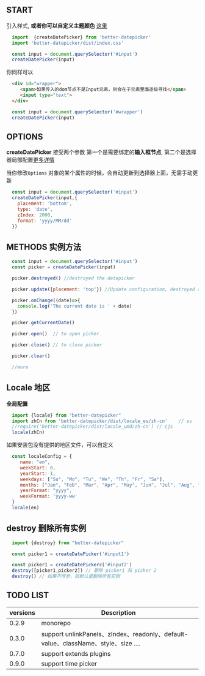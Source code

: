 <logo></logo>

<install-card-group></install-card-group>

## START

引入样式, **或者你可以自定义主题颜色** [这里](#/en/doc/theme)

```js
  import  {createDatePicker} from 'better-datepicker'
  import 'better-datepicker/dist/index.css'

  const input = document.querySelector('#input')
  createDatePicker(input)
```

你同样可以

```html
  <div id="wrapper">
     <span>如果传入的dom节点不是Input元素，则会在子元素里面逐级寻找</span>
     <input type="text">
  </div>
```

```js
  const input = document.querySelector('#wrapper')
  createDatePicker(input)
```

## OPTIONS

**createDatePicker** 接受两个参数 第一个是需要绑定的**输入框节点**, 第二个是选择器局部配置[更多详情](#/en/doc/options)

当你修改`Options` 对象的某个属性的时候，会自动更新到选择器上面，无需手动更新

```js
  const input = document.querySelector('#input')
  createDatePicker(input,{
    placement: 'bottom',
    type: 'date',
    zIndex: 2000,
    format: 'yyyy/MM/dd'
  })
```

## METHODS 实例方法

```js
  const input = document.querySelector('#input')
  const picker = createDatePicker(input)

  picker.destroyed() //destroyed the datepicker

  picker.update({placement: 'top'}) //Update configuration, destroyed old datepicker

  picker.onChange((date)=>{
    console.log('The current date is ' + date)
  })

  picker.getCurrentDate()

  picker.open()  // to open picker

  picker.close() // to close picker

  picker.clear() 

  //more
```

## Locale 地区

**全局配置**

```js
  import {locale} from "better-datepicker"
  import zhCn from 'better-datepicker/dist/locale_es/zh-cn'    // es
  //require('better-datepicker/dist/locale_umd/zh-cn') // cjs
  locale(zhCn)
```

如果安装包没有提供的地区文件，可以自定义

```js
  const localeConfig = {
     name: "en",
     weekStart: 0,
     yearStart: 1,
     weekdays: ["Su", "Mo", "Tu", "We", "Th", "Fr", "Sa"],
     months: ["Jan", "Feb", "Mar", "Apr", "May", "Jun", "Jul", "Aug", "Sep", "Oct", "Nov", "Dec"],
     yearFormat: "yyyy",
     weekFormat: 'yyyy-ww'
  }
  locale(en)
```

## destroy 删除所有实例

```js
  import {destroy} from "better-datepicker"

  const picker1 = createDatePicker('#input1')

  const picker1 = createDatePickerc('#input2')
  destroy([picker1,picker2]) // 删除 picker1 和 picker 2
  destroy() // 如果不传参，则默认是删除所有实例
```

## TODO LIST

| versions | Description|
|---------|------------ |
| 0.2.9 | monorepo | 
| 0.3.0 | support unlinkPanels、zIndex、readonly、default-value、className、style、size .... |
| 0.7.0 | support extends plugins |
| 0.9.0 | support time picker |
